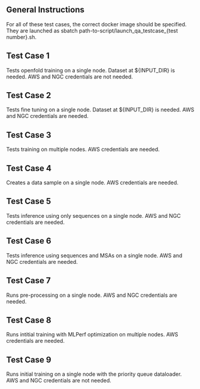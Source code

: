 ## General Instructions
For all of these test cases, the correct docker image should be specified. They are launched as sbatch path-to-script/launch_qa_testcase_{test number}.sh. 

## Test Case 1
Tests openfold training on a single node. Dataset at ${INPUT_DIR} is needed. AWS and NGC credentials are not needed.

## Test Case 2
Tests fine tuning on a single node. Dataset at ${INPUT_DIR} is needed. AWS and NGC credentials are needed.

## Test Case 3
Tests training on multiple nodes. AWS credentials are needed.

## Test Case 4
Creates a data sample on a single node. AWS credentials are needed.

## Test	Case 5
Tests inference using only sequences on a single node. AWS and NGC credentials are needed.

## Test	Case 6
Tests inference	using sequences and MSAs on a single node. AWS and NGC credentials are needed.

## Test	Case 7
Runs pre-processing on a single node. AWS and NGC credentials are needed.

## Test	Case 8
Runs intitial training with MLPerf optimization on multiple nodes. AWS credentials are needed.

## Test	Case 9
Runs initial training on a single node with the priority queue dataloader. AWS and NGC credentials are not needed.

